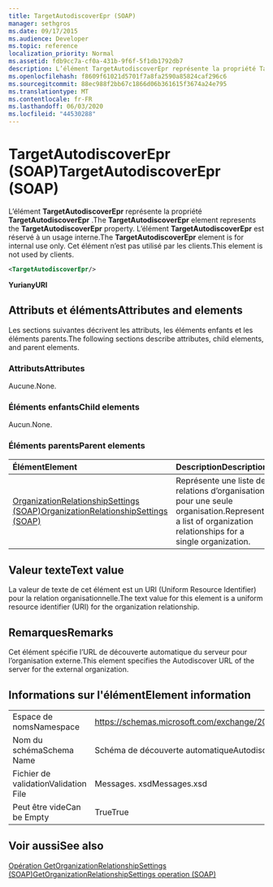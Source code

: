 ```yaml
---
title: TargetAutodiscoverEpr (SOAP)
manager: sethgros
ms.date: 09/17/2015
ms.audience: Developer
ms.topic: reference
localization_priority: Normal
ms.assetid: fdb9cc7a-cf0a-431b-9f6f-5f1db1792db7
description: L’élément TargetAutodiscoverEpr représente la propriété TargetAutodiscoverEpr. L’élément TargetAutodiscoverEpr est réservé à un usage interne. Cet élément n’est pas utilisé par les clients.
ms.openlocfilehash: f8609f61021d5701f7a8fa2590a85824caf296c6
ms.sourcegitcommit: 88ec988f2bb67c1866d06b361615f3674a24e795
ms.translationtype: MT
ms.contentlocale: fr-FR
ms.lasthandoff: 06/03/2020
ms.locfileid: "44530288"
---
```

# <a name="targetautodiscoverepr-soap"></a><span data-ttu-id="c28c3-105">TargetAutodiscoverEpr (SOAP)</span><span class="sxs-lookup"><span data-stu-id="c28c3-105">TargetAutodiscoverEpr (SOAP)</span></span>

<span data-ttu-id="c28c3-106">L’élément **TargetAutodiscoverEpr** représente la propriété **TargetAutodiscoverEpr** .</span><span class="sxs-lookup"><span data-stu-id="c28c3-106">The **TargetAutodiscoverEpr** element represents the **TargetAutodiscoverEpr** property.</span></span> <span data-ttu-id="c28c3-107">L’élément **TargetAutodiscoverEpr** est réservé à un usage interne.</span><span class="sxs-lookup"><span data-stu-id="c28c3-107">The **TargetAutodiscoverEpr** element is for internal use only.</span></span> <span data-ttu-id="c28c3-108">Cet élément n’est pas utilisé par les clients.</span><span class="sxs-lookup"><span data-stu-id="c28c3-108">This element is not used by clients.</span></span> 
  
```XML
<TargetAutodiscoverEpr/>
```

 <span data-ttu-id="c28c3-109">**Yuri**</span><span class="sxs-lookup"><span data-stu-id="c28c3-109">**anyURI**</span></span>
## <a name="attributes-and-elements"></a><span data-ttu-id="c28c3-110">Attributs et éléments</span><span class="sxs-lookup"><span data-stu-id="c28c3-110">Attributes and elements</span></span>

<span data-ttu-id="c28c3-111">Les sections suivantes décrivent les attributs, les éléments enfants et les éléments parents.</span><span class="sxs-lookup"><span data-stu-id="c28c3-111">The following sections describe attributes, child elements, and parent elements.</span></span>
  
### <a name="attributes"></a><span data-ttu-id="c28c3-112">Attributs</span><span class="sxs-lookup"><span data-stu-id="c28c3-112">Attributes</span></span>

<span data-ttu-id="c28c3-113">Aucune.</span><span class="sxs-lookup"><span data-stu-id="c28c3-113">None.</span></span>
  
### <a name="child-elements"></a><span data-ttu-id="c28c3-114">Éléments enfants</span><span class="sxs-lookup"><span data-stu-id="c28c3-114">Child elements</span></span>

<span data-ttu-id="c28c3-115">Aucun.</span><span class="sxs-lookup"><span data-stu-id="c28c3-115">None.</span></span>
  
### <a name="parent-elements"></a><span data-ttu-id="c28c3-116">Éléments parents</span><span class="sxs-lookup"><span data-stu-id="c28c3-116">Parent elements</span></span>

|<span data-ttu-id="c28c3-117">**Élément**</span><span class="sxs-lookup"><span data-stu-id="c28c3-117">**Element**</span></span>|<span data-ttu-id="c28c3-118">**Description**</span><span class="sxs-lookup"><span data-stu-id="c28c3-118">**Description**</span></span>|
|:-----|:-----|
|[<span data-ttu-id="c28c3-119">OrganizationRelationshipSettings (SOAP)</span><span class="sxs-lookup"><span data-stu-id="c28c3-119">OrganizationRelationshipSettings (SOAP)</span></span>](organizationrelationshipsettings-soap.md) <br/> |<span data-ttu-id="c28c3-120">Représente une liste de relations d’organisation pour une seule organisation.</span><span class="sxs-lookup"><span data-stu-id="c28c3-120">Represents a list of organization relationships for a single organization.</span></span>  <br/> |
   
## <a name="text-value"></a><span data-ttu-id="c28c3-121">Valeur texte</span><span class="sxs-lookup"><span data-stu-id="c28c3-121">Text value</span></span>

<span data-ttu-id="c28c3-122">La valeur de texte de cet élément est un URI (Uniform Resource Identifier) pour la relation organisationnelle.</span><span class="sxs-lookup"><span data-stu-id="c28c3-122">The text value for this element is a uniform resource identifier (URI) for the organization relationship.</span></span>
  
## <a name="remarks"></a><span data-ttu-id="c28c3-123">Remarques</span><span class="sxs-lookup"><span data-stu-id="c28c3-123">Remarks</span></span>

<span data-ttu-id="c28c3-124">Cet élément spécifie l’URL de découverte automatique du serveur pour l’organisation externe.</span><span class="sxs-lookup"><span data-stu-id="c28c3-124">This element specifies the Autodiscover URL of the server for the external organization.</span></span> 
  
## <a name="element-information"></a><span data-ttu-id="c28c3-125">Informations sur l'élément</span><span class="sxs-lookup"><span data-stu-id="c28c3-125">Element information</span></span>

|||
|:-----|:-----|
|<span data-ttu-id="c28c3-126">Espace de noms</span><span class="sxs-lookup"><span data-stu-id="c28c3-126">Namespace</span></span>  <br/> |https://schemas.microsoft.com/exchange/2010/Autodiscover  <br/> |
|<span data-ttu-id="c28c3-127">Nom du schéma</span><span class="sxs-lookup"><span data-stu-id="c28c3-127">Schema Name</span></span>  <br/> |<span data-ttu-id="c28c3-128">Schéma de découverte automatique</span><span class="sxs-lookup"><span data-stu-id="c28c3-128">Autodiscover schema</span></span>  <br/> |
|<span data-ttu-id="c28c3-129">Fichier de validation</span><span class="sxs-lookup"><span data-stu-id="c28c3-129">Validation File</span></span>  <br/> |<span data-ttu-id="c28c3-130">Messages. xsd</span><span class="sxs-lookup"><span data-stu-id="c28c3-130">Messages.xsd</span></span>  <br/> |
|<span data-ttu-id="c28c3-131">Peut être vide</span><span class="sxs-lookup"><span data-stu-id="c28c3-131">Can be Empty</span></span>  <br/> |<span data-ttu-id="c28c3-132">True</span><span class="sxs-lookup"><span data-stu-id="c28c3-132">True</span></span>  <br/> |
   
## <a name="see-also"></a><span data-ttu-id="c28c3-133">Voir aussi</span><span class="sxs-lookup"><span data-stu-id="c28c3-133">See also</span></span>



[<span data-ttu-id="c28c3-134">Opération GetOrganizationRelationshipSettings (SOAP)</span><span class="sxs-lookup"><span data-stu-id="c28c3-134">GetOrganizationRelationshipSettings operation (SOAP)</span></span>](getorganizationrelationshipsettings-operation-soap.md)

